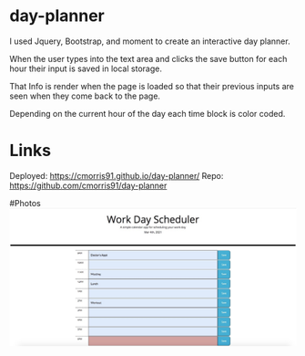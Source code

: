# day-planner

I used Jquery, Bootstrap, and moment to create an interactive day planner.

When the user types into the text area and clicks the save button for each hour their input is saved in local storage.

That Info is render when the page is loaded so that their previous inputs are seen when they come back to the page. 

Depending on the current hour of the day each time block is color coded.

# Links
Deployed:
https://cmorris91.github.io/day-planner/
Repo:
https://github.com/cmorris91/day-planner

#Photos
![screenshot of photo](./assets/img/screenshot.jpg)

